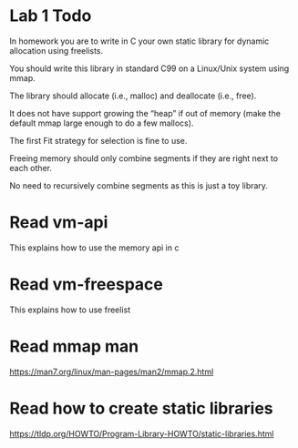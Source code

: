 # Lab 1 Todo

In homework you are to write in C your own static library for dynamic allocation using freelists.

You should write this library in standard C99 on a Linux/Unix system using mmap. 

The library should allocate (i.e., malloc) and deallocate (i.e., free).

It does not have support growing the “heap” if out of memory (make the default mmap large enough to do a few mallocs). 

The first Fit strategy for selection is fine to use.

Freeing memory should only combine segments if they are right next to each other.

No need to recursively combine segments as this is just a toy library.  

# Read vm-api

This explains how to use the memory api in c

# Read vm-freespace

This explains how to use freelist

#  Read mmap man

https://man7.org/linux/man-pages/man2/mmap.2.html

# Read how to create static libraries

https://tldp.org/HOWTO/Program-Library-HOWTO/static-libraries.html